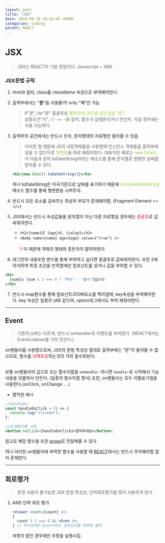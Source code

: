 ```yaml
---
layout: post
title: "JSX"
date: 2024-09-18 20:42:43 +0900
categories: Coding
parent: REACT
---
```


# JSX

> JSX는 REACT의 기본 문법이다. Javascript + XML

### JSX문법 규칙

1. html과 달리, class를 _className_ 속성으로 부여해야한다.

2. 출력부에서는 "**문**"을 사용불가! only "**식**"만 가능

   > if"문", for"문" 중괄호로 <span style = "color: yellowgreen">블럭안에 코드를 넣는것을 "문"</span>, <br>
   > 삼항조건"식", `() => ~`와 같이, 함수가 실행문이거나 연산자, 식일 경우에는 사용 가능하다.

3. 출력부의 공간에서는 반드시 숫자, 문자형태의 자료형만 들어올 수 있음.

   > 이러한 점 때문에 JS의 내장객체들을 사용할때 인스턴스 객체들을 출력부에 넣을 수 없으므로 <span style = "color : yellowgreen">형변환</span>을 따로 해줘야한다. 대표적인 예로는 <span style = "color: yellowgreen">new Date()</span>가 다음과 같이 toDateString이라는 메소드를 통해 문자열로 변환한 날짜를 받아올 수 있다.

   ```jsx
   <h1>{new Date().toDateString()}</h1>
   ```

   허나 toDateString은 미국기준으로 날짜를 표기하기 때문에 <span style = "color: yellowgreen">toLocaleDateString</span> 메소드 함수를 통해 형변환을 시켜주자.

4. 반드시 모든 요소를 감싸주는 최상위 부모가 존재해야함. (Fragment Element <> </>)

5. JSX에서는 반드시 속성값들을 문자열이 아닌 다른 자료형일 경우에는 <span style = "color: crimson">중괄호</span>로 감싸줘야한다.<br>

   - `<h2>{name}은 {age}세, {value}</h2> `<br>
   - `<Body name={name} age={age} value={"true"} />` <br><br>
     <span style = "color: crimson">!!</span> 이 때문에 객체의 형태와 혼돈하지 말아야한다.

6. 태그안의 내용또한 변수를 통해 부여하고 싶다면 중괄호로 감싸줘야한다. 또한 2에 의거하여 특정 조건을 만족할때만 컴포넌트를 넣거나 값을 부여할 수 있다.

```jsx
<h2>
  {num}는 {num % 2 === 0 ? "짝수" : "홀수"}입니다
</h2>
```

7. 반드시 map함수를 통해 컴포넌트/DOM요소를 찍어낼때, key속성을 부여해야한다. key 속성은 일종의 id와 같으며, option태그에서도 부여 해줘야한다. 

---

## Event

<div id="JSX-Event"></div>

> 기존의 js와는 다르게, 반드시 onHandler로 이벤트를 부여한다. (REACT에서는 EventListener를 거의 안쓴다.)

on핸들러를 사용함으로써, JSX의 문법 특성상 절대로 출력부에는 "문"이 들어올 수 없으므로, 함수를 <span style = "color: crimson">리펙토링</span>하는것이 거의 필수화된다. <br><br>

보통 on핸들러의 값으로 오는 함수이름을 `onHandle~` 아니면 `handle~`로 시작해서 기능 내용을 덧붙여서 만든다. (일종의 함수이름 형식)
또한, on핸들러는 모두 카멜표기법을 사용한다.(onClick, onChange ... )

- 짤막한 예시

```jsx
//handleOn~
const handleOnClick = () => {
  console.log("clicked");
};

//on핸들러를 사용
<button onClick={handleOnClick}>클릭하세요</button>;
```

참고로 해당 함수들 또한 [props](/docs/2024-09-18-React_Props.html)로 전달해줄 수 있다.

허나 이러한 on핸들러에 부여한 함수를 사용할 때 [REACT](2024-09-08-React.html#REACT-Event)에서는 반드시 주의해야할 점이 존재한다.

---

## 회로평가

> 문장 사용이 불가능한 JSX 문법 특성상, 단락회로평가를 많이 사용하게 된다.

1. AND 단락 회로 평가

   ```jsx
   <Viewer count={count} />;
   {
     count % 2 === 0 && <Even />;
   } // 짝수일때만 Even이라는 컴포넌트를 화면에 출력
   ```

   좌항이 참인 경우에만 우항을 실행시킴.
